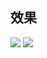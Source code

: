 ## 效果

![](https://gitee.com/dominic_z/markdown_picbed/raw/master/img/20210804120719.png)
![](https://gitee.com/dominic_z/markdown_picbed/raw/master/img/20210804120739.png)
